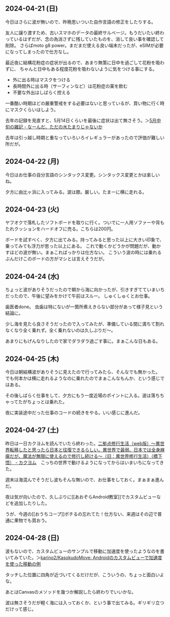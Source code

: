 ## 2024-04-21 (日)

今日はさらに波が無いので、昨晩思いついた自作言語の修正をしたりする。

友人に譲り渡すため、古いスマホのデータの最終サルベージ。もうだいたい終わっているはずだが、念の為消さずに残していたものを、消して良い事を確認して削除。
さらばmoto g8 power。まだまだ使える良い端末だったが、eSIMが必要になってしまったので仕方なし。

最近夜に結構花粉症の症状が出るので、あまり無策に日中を過ごして花粉を吸わずに、
ちゃんと日中もある程度花粉を吸わないように気をつける事にする。

- 外に出る時はマスクをつける
- 長時間外に出る時（サーフィンなど）は花粉症の薬を飲む
- 不要な外出はしばらく控える

一番酷い時期ほどの厳重警戒をする必要はないと思っているが、買い物に行く時にマスクくらいはしよう。

去年の記録を見直すと、5月14日くらいを最後に症状は出て無さそう。＞[5月中旬の雑記 - なーんだ、ただの水たまりじゃないか](https://karino2.github.io/2023/05/21/may02_dailylife.html)

去年は引っ越し時期と重なっていろいろイレギュラーがあったので評価が難しい所だが。

## 2024-04-22 (月)

今日はお仕事の自分言語のシンタックス変更。シンタックス変更とかは楽しいね。

夕方に由比ヶ浜に入ってみる。波は膝。厳しい。たまーに横に走れる。

## 2024-04-23 (火)

ヤフオクで落札したソフトボードを取りに行く。ついでに一人用ソファーや背もたれクッションをハードオフに売る。こちらは200円。

ボードを試すべく、夕方に出てみる。持ってみると思った以上に大きい印象で、乗ってみても浮力が思った以上にある。
これで動くかどうかが問題だが、動かすほどの波が無い。まぁこればっかりは仕方ない。
こういう波の時には乗れるぶんだけこのボードの方がマシとは言えそうだが。

## 2024-04-24 (水)

ちょっと波がありそうだったので朝から海に向かったが、引きすぎてていまいちだったので、午後に望みをかけて午前はスルー。
しゅくしゅくとお仕事。

歯医者done。
虫歯は特にないが一箇所煮えきらない部分があって様子見という結論に。

少し海を見たら良さそうだったので入ってみたが、準備している間に満ちて割れなくなり全く乗れず。全く乗れないのは久しぶりだ〜。

あまりにもげんなりしたので家でダラダラ過ごす事に。まぁこんな日もある。

## 2024-04-25 (木)

今日は朝結構波がありそうに見えたので行ってみたら、そんなでも無かった。
でも何本かは横に走れるようなのに乗れたのでまぁこんなもんか、という感じではある。

その後しばらく仕事をして、夕方にもう一度近場のポイントに入る。波は落ちちゃってたがちょっとは乗れた。

夜に実装途中だった仕事のコードの続きをやる。いい感じに進んだ。

## 2024-04-27 (土)

昨日は一日カクヨムを読んでいたら終わった。[二拠点修行生活（web版）～異世界転移したと思ったら日本と往復できるらしい。異世界で最弱、日本では全身麻痺だが、魔法が無限に使えるので修行し続ける～（旧：異世界修行生活）（橋下悟） - カクヨム](https://kakuyomu.jp/works/16817330665009174684)　こっちの世界で動けるようになってからはいまいちになってきた。

週末は海混んでそうだし波もそんな無いので、お仕事をしておく。まぁまぁ進んだ。

夜は気が向いたので、久しぶりに[[あおぞらAndroid教室]]でカスタムビューなどを追加したりした。

うが、今週の[[おうちコープ]]ポチるの忘れてた！仕方ない、来週はその辺で普通に果物でも買おう。

## 2024-04-28 (日)

波もないので、カスタムビューのサンプルで移動に加速度を使ったようなのを書いてみていた。＞[karino2/KasokudoMove: Androidのカスタムビューで加速度を使った移動の例](https://github.com/karino2/KasokudoMove/tree/main)

タッチした位置に四角が近づいてくるだけだが、こういうの、ちょっと面白いよな。

あとはCanvasのメソッドを幾つか解説したら終わりでいいかな。

波は無さそうだが軽く海には入っておくか、という事で出てみる。ギリギリ立つだけって感じ。